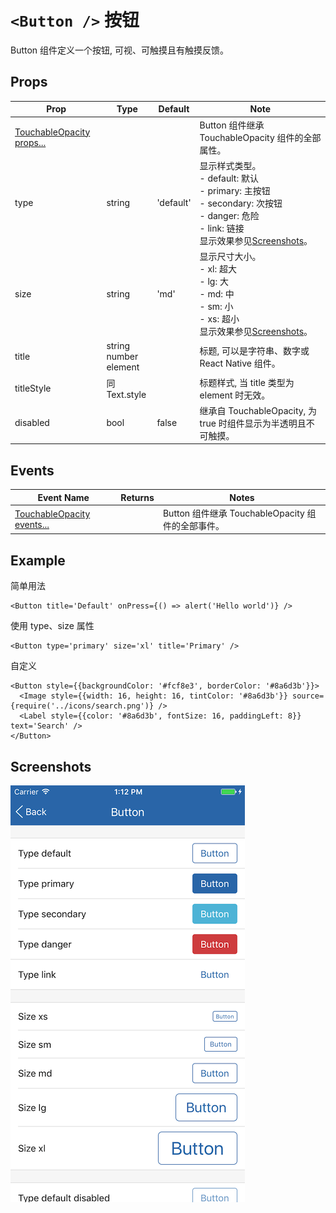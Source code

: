 # `<Button />` 按钮
Button 组件定义一个按钮, 可视、可触摸且有触摸反馈。

## Props
| Prop | Type | Default | Note |
|---|---|---|---|
| [TouchableOpacity props...](https://facebook.github.io/react-native/docs/touchableopacity.html) |  |  | Button 组件继承 TouchableOpacity 组件的全部属性。
| type | string | 'default' | 显示样式类型。<br/>- default: 默认<br/>- primary: 主按钮<br/>- secondary: 次按钮<br/>- danger: 危险<br/>- link: 链接<br>显示效果参见[Screenshots](#screenshots)。
| size | string | 'md' | 显示尺寸大小。<br/>- xl: 超大<br/>- lg: 大<br/>- md: 中<br/>- sm: 小<br/>- xs: 超小<br>显示效果参见[Screenshots](#screenshots)。
| title | string<br/>number<br/>element |  | 标题, 可以是字符串、数字或 React Native 组件。
| titleStyle | 同Text.style |  | 标题样式, 当 title 类型为 element 时无效。
| disabled | bool | false | 继承自 TouchableOpacity, 为 true 时组件显示为半透明且不可触摸。

## Events
| Event Name | Returns | Notes |
|---|---|---|
| [TouchableOpacity events...](https://facebook.github.io/react-native/docs/touchableopacity.html) |  | Button 组件继承 TouchableOpacity 组件的全部事件。

<!--
## Methods
None.

## Static Props
None.

## Static Methods
None.
-->

## Example
简单用法
```
<Button title='Default' onPress={() => alert('Hello world')} />
```

使用 type、size 属性
```
<Button type='primary' size='xl' title='Primary' />
```

自定义
```
<Button style={{backgroundColor: '#fcf8e3', borderColor: '#8a6d3b'}}>
  <Image style={{width: 16, height: 16, tintColor: '#8a6d3b'}} source={require('../icons/search.png')} />
  <Label style={{color: '#8a6d3b', fontSize: 16, paddingLeft: 8}} text='Search' />
</Button>
```


## Screenshots
![](https://github.com/gyfgyf/react-native-teaset/blob/master/teaset/screenshots/02-Button.png?raw=true)
